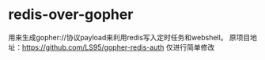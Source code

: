 # redis-over-gopher
用来生成gopher://协议payload来利用redis写入定时任务和webshell。
原项目地址：https://github.com/LS95/gopher-redis-auth
仅进行简单修改
